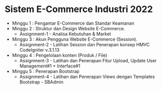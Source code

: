 # Sistem E-Commerce Industri 2022

- Minggu 1 : Pengantar E-Commerce dan Standar Keamanan
- Minggu 2 : Struktur dan Design Website E-Commerce. 
  - Assignment-1 - Analisa Kebutuhan & Market
- Minggu 3 : Akun Pengguna Website E-Commerce (Session). 
  - Assignment-2 - Latihan Session dan Penerapan konsep HMVC CodeIgniter v.3.1.13
- Minggu 4 : Pengelolaan konten (Produk / File)
  - Assignment-3 - Latihan dan Penerapan Fitur Upload, Update User Management#1 + Interface#1
- Minggu 5 : Penerapan Bootstrap
  - Assignment-4 - Latihan dan Penerapan Views dengan Templates Bootstrap - SBAdmin
